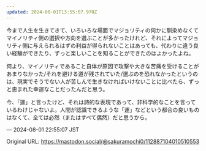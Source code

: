 ```yaml
---
updated: 2024-08-01T13:55:07.970Z
---
```


<p>今まで人生を生きてきて、いろいろな場面でマジョリティの何かに馴染めなくてマイノリティ側の選択や方向を選ぶことが多かったけれど、それによってマジョリティ側に与えられるはずの利益が得られないことはあっても、代わりに違う良い経験ができたり、ずっと楽しいことを知ることができたのはよかったよね。</p><p>何より、マイノリティであること自体が原因で攻撃や大きな苦痛を受けることがあまりなかった/それを避ける道が残されていた/選ぶのを恐れなかったというのは、現実でそうでない人が苦しんで生きなければいけないことに比べたら、ずっと恵まれた幸運なことだったんだと思う。</p><p>今、「運」と言ったけど、それは詩的な表現であって、非科学的なことを言っているわけじゃないよ。人間が認識できるような「運」などという都合の良いものはなくて、全ては必然（またはすべて偶然）だと思うから。</p>

&mdash; 2024-08-01 22:55:07 JST

Original URL: https://mastodon.social/@sakuramochi0/112887104010510553
